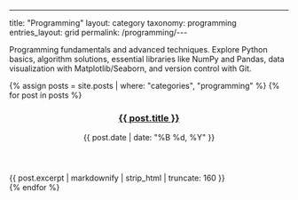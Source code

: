 ---
title: "Programming"
layout: category
taxonomy: programming
entries_layout: grid
permalink: /programming/---

Programming fundamentals and advanced techniques. Explore Python basics, algorithm solutions, essential libraries like NumPy and Pandas, data visualization with Matplotlib/Seaborn, and version control with Git.

{% assign posts = site.posts | where: "categories", "programming" %}
{% for post in posts %}
  <article class="entry">
    <header class="entry-header">
      <h3 class="entry-title">
        <a href="{{ post.url | relative_url }}">{{ post.title }}</a>
      </h3>
      <div class="entry-meta">
        <time class="entry-time">{{ post.date | date: "%B %d, %Y" }}</time>
      </div>
    </header>
    <div class="entry-excerpt">
      {{ post.excerpt | markdownify | strip_html | truncate: 160 }}
    </div>
  </article>
{% endfor %}